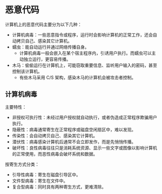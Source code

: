 # 恶意代码

计算机上的恶意代码主要分为以下几种：
- 计算机病毒：一些恶意指令或程序，运行时会影响计算机的正常工作，还会自动拷贝自己、感染其它计算机。
- 蠕虫：能自动运行并通过网络传播自身。
  - 计算机病毒一般会嵌入在某个宿主程序内，引诱用户执行。而蠕虫可以主动独立运行，更容易传播。
- 木马：偷偷运行在计算机上，可能窃取重要信息、监听用户输入的密码，甚至控制该计算机。
  - 有些木马采用 C/S 架构，感染木马的计算机会被攻击者控制。

## 计算机病毒

主要特性：
- 非授权可执行性：未经过用户授权就自动执行，或者伪造成正常程序欺骗用户执行。
- 隐蔽性：病毒通常寄生在正常程序或磁盘空闲扇区中，难以发现。
- 传染性：会自动拷贝自己、感染其它计算机。
- 潜伏性：病毒感染计算机后通常不会立即发作，而是先悄悄传播。
- 破坏性：良性病毒往往只是消耗系统资源、显示一些文字或图像以影响计算机的正常使用，而恶性病毒会破坏系统和数据。

按寄生方式分类：
- 引导性病毒：寄生在磁盘引导区中。
- 文件型病毒：寄生在文件中。
- 复合型病毒：同时具有两种寄生方式，更难清除。
